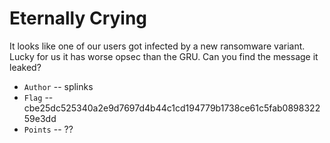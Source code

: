 # Eternally Crying

It looks like one of our users got infected by a new ransomware variant. Lucky for us it has worse opsec than the GRU. Can you find the message it leaked?
* `Author` -- splinks
* `Flag` -- cbe25dc525340a2e9d7697d4b44c1cd194779b1738ce61c5fab089832259e3dd
* `Points` -- ??